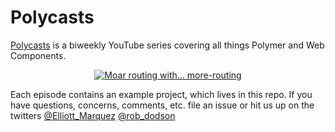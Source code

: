 # Polycasts

[Polycasts](https://www.youtube.com/playlist?list=PLOU2XLYxmsII5c3Mgw6fNYCzaWrsM3sMN) is a biweekly YouTube series covering all things Polymer and Web Components.

<p align="center">
  <a href="https://www.youtube.com/watch?v=-67kb7poIT8">
    <img src="http://img.youtube.com/vi/-67kb7poIT8/0.jpg" alt="Moar routing with... more-routing">
  </a>
</p>

Each episode contains an example project, which lives in this repo.
If you have questions, concerns, comments, etc. file an issue or hit us up on the twitters [@Elliott_Marquez](https://twitter.com/elliott_marquez) [@rob_dodson](https://twitter.com/rob_dodson)

